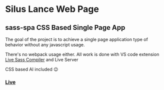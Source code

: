 # Silus Lance Web Page

## sass-spa CSS Based Single Page App

The goal of the project is to achieve a single page application type of behavior without any javascript usage.

There's no webpack usage either. All work is done with VS code extension [Live Sass Compiler](https://marketplace.visualstudio.com/items?itemName=ritwickdey.live-sass) and Live Server

CSS based AI included 😉

### [Live](https://bbauska.github.io/sass-spa/index.html#home)
